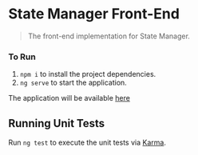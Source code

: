 # State Manager Front-End
> The front-end implementation for State Manager.

### To Run
1. `npm i` to install the project dependencies.
2. `ng serve` to start the application.

The application will be available [here](http://localhost:4200)

## Running Unit Tests

Run `ng test` to execute the unit tests via [Karma](https://karma-runner.github.io).
